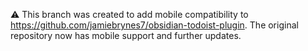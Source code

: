⚠️ This branch was created to add mobile compatibility to https://github.com/jamiebrynes7/obsidian-todoist-plugin.  The original repository now has mobile support and further updates.
